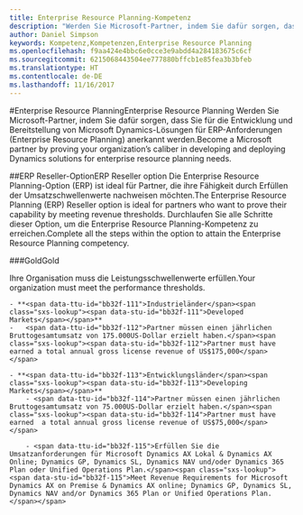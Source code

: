 ```yaml
---
title: Enterprise Resource Planning-Kompetenz
description: "Werden Sie Microsoft-Partner, indem Sie dafür sorgen, dass Sie für die Entwicklung und Bereitstellung von Microsoft Dynamics-Lösungen für ERP-Anforderungen (Enterprise Resource Planning) anerkannt werden."
author: Daniel Simpson
keywords: Kompetenz,Kompetenzen,Enterprise Resource Planning
ms.openlocfilehash: f9aa424e4bbc6e0cce3e9abdd4a284183675c6cf
ms.sourcegitcommit: 6215068443504ee777880bffcb1e85fea3b3bfeb
ms.translationtype: HT
ms.contentlocale: de-DE
ms.lasthandoff: 11/16/2017
---
```

#<a name="enterprise-resource-planning"></a><span data-ttu-id="bb32f-104">Enterprise Resource Planning</span><span class="sxs-lookup"><span data-stu-id="bb32f-104">Enterprise Resource Planning</span></span> 
<span data-ttu-id="bb32f-105">Werden Sie Microsoft-Partner, indem Sie dafür sorgen, dass Sie für die Entwicklung und Bereitstellung von Microsoft Dynamics-Lösungen für ERP-Anforderungen (Enterprise Resource Planning) anerkannt werden.</span><span class="sxs-lookup"><span data-stu-id="bb32f-105">Become a Microsoft partner by proving your organization’s caliber in developing and deploying Dynamics solutions for enterprise resource planning needs.</span></span>

##<a name="erp-reseller-option"></a><span data-ttu-id="bb32f-106">ERP Reseller-Option</span><span class="sxs-lookup"><span data-stu-id="bb32f-106">ERP Reseller option</span></span>
<span data-ttu-id="bb32f-107">Die Enterprise Resource Planning-Option (ERP) ist ideal für Partner, die ihre Fähigkeit durch Erfüllen der Umsatzschwellenwerte nachweisen möchten.</span><span class="sxs-lookup"><span data-stu-id="bb32f-107">The Enterprise Resource Planning (ERP) Reseller option is ideal for partners who want to prove their capability by meeting revenue thresholds.</span></span> <span data-ttu-id="bb32f-108">Durchlaufen Sie alle Schritte dieser Option, um die Enterprise Resource Planning-Kompetenz zu erreichen.</span><span class="sxs-lookup"><span data-stu-id="bb32f-108">Complete all the steps within the option to attain the Enterprise Resource Planning competency.</span></span>

###<a name="gold"></a><span data-ttu-id="bb32f-109">Gold</span><span class="sxs-lookup"><span data-stu-id="bb32f-109">Gold</span></span>

<span data-ttu-id="bb32f-110">Ihre Organisation muss die Leistungsschwellenwerte erfüllen.</span><span class="sxs-lookup"><span data-stu-id="bb32f-110">Your organization must meet the performance thresholds.</span></span>

    - **<span data-ttu-id="bb32f-111">Industrieländer</span><span class="sxs-lookup"><span data-stu-id="bb32f-111">Developed Markets</span></span>**
    -   <span data-ttu-id="bb32f-112">Partner müssen einen jährlichen Bruttogesamtumsatz von 175.000US-Dollar erzielt haben.</span><span class="sxs-lookup"><span data-stu-id="bb32f-112">Partner must have earned a total annual gross license revenue of US$175,000</span></span>
  
    - **<span data-ttu-id="bb32f-113">Entwicklungsländer</span><span class="sxs-lookup"><span data-stu-id="bb32f-113">Developing Markets</span></span>**
        - <span data-ttu-id="bb32f-114">Partner müssen einen jährlichen Bruttogesamtumsatz von 75.000US-Dollar erzielt haben.</span><span class="sxs-lookup"><span data-stu-id="bb32f-114">Partner must have earned  a total annual gross license revenue of US$75,000</span></span> 

        - <span data-ttu-id="bb32f-115">Erfüllen Sie die Umsatzanforderungen für Microsoft Dynamics AX Lokal & Dynamics AX Online; Dynamics GP, Dynamics SL, Dynamics NAV und/oder Dynamics 365 Plan oder Unified Operations Plan.</span><span class="sxs-lookup"><span data-stu-id="bb32f-115">Meet Revenue Requirements for Microsoft Dynamics AX on Premise & Dynamics AX online; Dynamics GP, Dynamics SL, Dynamics NAV and/or Dynamics 365 Plan or Unified Operations Plan.</span></span>  




